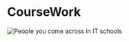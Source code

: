 CourseWork
========
![People you come across in IT schools](http://www.commitstrip.com/wp-content/uploads/2014/06/Strip-9-types-d%C3%A9tudiants-700-finalenglish.jpg)